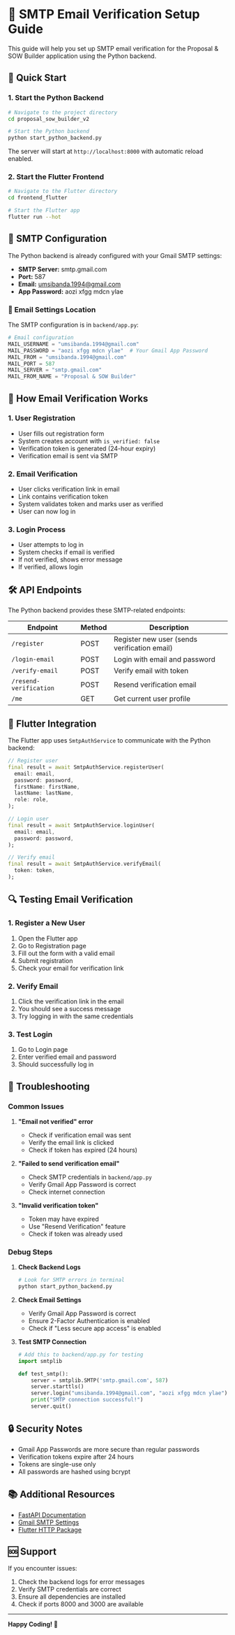 # 📧 SMTP Email Verification Setup Guide

This guide will help you set up SMTP email verification for the Proposal & SOW Builder application using the Python backend.

## 🚀 Quick Start

### 1. Start the Python Backend

```bash
# Navigate to the project directory
cd proposal_sow_builder_v2

# Start the Python backend
python start_python_backend.py
```

The server will start at `http://localhost:8000` with automatic reload enabled.

### 2. Start the Flutter Frontend

```bash
# Navigate to the Flutter directory
cd frontend_flutter

# Start the Flutter app
flutter run --hot
```

## 📧 SMTP Configuration

The Python backend is already configured with your Gmail SMTP settings:

- **SMTP Server:** smtp.gmail.com
- **Port:** 587
- **Email:** umsibanda.1994@gmail.com
- **App Password:** aozi xfgg mdcn ylae

### 🔧 Email Settings Location

The SMTP configuration is in `backend/app.py`:

```python
# Email configuration
MAIL_USERNAME = "umsibanda.1994@gmail.com"
MAIL_PASSWORD = "aozi xfgg mdcn ylae"  # Your Gmail App Password
MAIL_FROM = "umsibanda.1994@gmail.com"
MAIL_PORT = 587
MAIL_SERVER = "smtp.gmail.com"
MAIL_FROM_NAME = "Proposal & SOW Builder"
```

## 🔄 How Email Verification Works

### 1. User Registration
- User fills out registration form
- System creates account with `is_verified: false`
- Verification token is generated (24-hour expiry)
- Verification email is sent via SMTP

### 2. Email Verification
- User clicks verification link in email
- Link contains verification token
- System validates token and marks user as verified
- User can now log in

### 3. Login Process
- User attempts to log in
- System checks if email is verified
- If not verified, shows error message
- If verified, allows login

## 🛠️ API Endpoints

The Python backend provides these SMTP-related endpoints:

| Endpoint | Method | Description |
|----------|--------|-------------|
| `/register` | POST | Register new user (sends verification email) |
| `/login-email` | POST | Login with email and password |
| `/verify-email` | POST | Verify email with token |
| `/resend-verification` | POST | Resend verification email |
| `/me` | GET | Get current user profile |

## 📱 Flutter Integration

The Flutter app uses `SmtpAuthService` to communicate with the Python backend:

```dart
// Register user
final result = await SmtpAuthService.registerUser(
  email: email,
  password: password,
  firstName: firstName,
  lastName: lastName,
  role: role,
);

// Login user
final result = await SmtpAuthService.loginUser(
  email: email,
  password: password,
);

// Verify email
final result = await SmtpAuthService.verifyEmail(
  token: token,
);
```

## 🔍 Testing Email Verification

### 1. Register a New User
1. Open the Flutter app
2. Go to Registration page
3. Fill out the form with a valid email
4. Submit registration
5. Check your email for verification link

### 2. Verify Email
1. Click the verification link in the email
2. You should see a success message
3. Try logging in with the same credentials

### 3. Test Login
1. Go to Login page
2. Enter verified email and password
3. Should successfully log in

## 🐛 Troubleshooting

### Common Issues

1. **"Email not verified" error**
   - Check if verification email was sent
   - Verify the email link is clicked
   - Check if token has expired (24 hours)

2. **"Failed to send verification email"**
   - Check SMTP credentials in `backend/app.py`
   - Verify Gmail App Password is correct
   - Check internet connection

3. **"Invalid verification token"**
   - Token may have expired
   - Use "Resend Verification" feature
   - Check if token was already used

### Debug Steps

1. **Check Backend Logs**
   ```bash
   # Look for SMTP errors in terminal
   python start_python_backend.py
   ```

2. **Check Email Settings**
   - Verify Gmail App Password is correct
   - Ensure 2-Factor Authentication is enabled
   - Check if "Less secure app access" is enabled

3. **Test SMTP Connection**
   ```python
   # Add this to backend/app.py for testing
   import smtplib
   
   def test_smtp():
       server = smtplib.SMTP('smtp.gmail.com', 587)
       server.starttls()
       server.login("umsibanda.1994@gmail.com", "aozi xfgg mdcn ylae")
       print("SMTP connection successful!")
       server.quit()
   ```

## 🔒 Security Notes

- Gmail App Passwords are more secure than regular passwords
- Verification tokens expire after 24 hours
- Tokens are single-use only
- All passwords are hashed using bcrypt

## 📚 Additional Resources

- [FastAPI Documentation](https://fastapi.tiangolo.com/)
- [Gmail SMTP Settings](https://support.google.com/mail/answer/7126229)
- [Flutter HTTP Package](https://pub.dev/packages/http)

## 🆘 Support

If you encounter issues:

1. Check the backend logs for error messages
2. Verify SMTP credentials are correct
3. Ensure all dependencies are installed
4. Check if ports 8000 and 3000 are available

---

**Happy Coding! 🚀**
